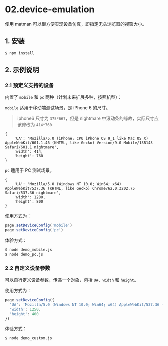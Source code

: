 # 02.device-emulation

使用 matman 可以很方便实现设备仿真，即指定无头浏览器的视窗大小。

## 1. 安装

```bash
$ npm install
```

## 2. 示例说明

### 2.1 预定义支持的设备

内置了 `mobile` 和 `pc` 两种（计划未来扩展多种，按照机型）：

`mobile` 适用于移动端测试场景，是 iPhone 6 的尺寸。

> iphone6 尺寸为 `375*667`，但是 nightmare 中滚动条的缘故，实际尺寸应该修改为 `414*760`

```
{
    'UA': 'Mozilla/5.0 (iPhone; CPU iPhone OS 9_1 like Mac OS X) AppleWebKit/601.1.46 (KHTML, like Gecko) Version/9.0 Mobile/13B143 Safari/601.1 nightmare',
    'width': 414,
    'height': 760
}
```

`pc` 适用于 PC 测试场景。

```
{
    'UA': 'Mozilla/5.0 (Windows NT 10.0; Win64; x64) AppleWebKit/537.36 (KHTML, like Gecko) Chrome/62.0.3202.75 Safari/537.36 nightmare',
    'width': 1280,
    'height': 800
}
```

使用方式为：

```js
page.setDeviceConfig('mobile')
page.setDeviceConfig('pc')
```

体验方式：

```bash
$ node demo_mobile.js
$ node demo_pc.js
```


### 2.2 自定义设备参数

可以自行定义设备参数，传递一个对象，包括 `UA`、`width` 和 `height`。


使用方式为：

```js
page.setDeviceConfig({
  'UA': 'Mozilla/5.0 (Windows NT 10.0; Win64; x64) AppleWebKit/537.36 (KHTML, like Gecko) Chrome/62.0.3202.75 Safari/537.36 mycustomua',
  'width': 1250,
  'height': 400
})
```

体验方式：

```bash
$ node demo_custom.js
```